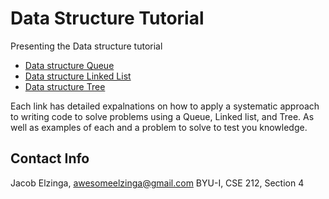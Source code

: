 # Data Structure Tutorial
Presenting the Data structure tutorial
* [Data structure Queue](https://github.com/ghostrider86/data_structure_final/blob/main/Queue.md)
* [Data structure Linked List](https://github.com/ghostrider86/data_structure_final/blob/main/linked_list.md)
* [Data structure Tree](https://github.com/ghostrider86/data_structure_final/blob/main/tree.md)

Each link has detailed expalnations on how to apply a systematic approach to writing code to solve problems using a Queue, Linked list, and Tree. 
As well as examples of each and a problem to solve to test you knowledge.

## Contact Info
Jacob Elzinga, awesomeelzinga@gmail.com
BYU-I, CSE 212, Section 4
